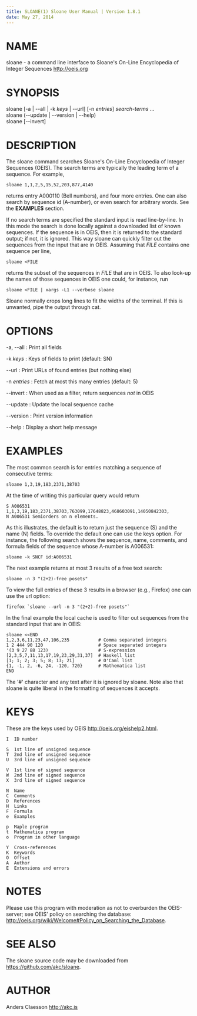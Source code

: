 ```yaml
---
title: SLOANE(1) Sloane User Manual | Version 1.8.1
date: May 27, 2014
---
```


# NAME

sloane - a command line interface to Sloane's
On-Line Encyclopedia of Integer Sequences <http://oeis.org>

# SYNOPSIS

sloane [-a | --all | -k *keys* | --url] [-n *entries*] *search-terms* ...  
sloane (--update | --version | --help)  
sloane [--invert]

# DESCRIPTION

The sloane command searches Sloane's On-Line Encyclopedia of Integer
Sequences (OEIS). The search terms are typically the leading term of a
sequence. For example,

    sloane 1,1,2,5,15,52,203,877,4140

returns entry A000110 (Bell numbers), and four more entries. One can
also search by sequence id (A-number), or even search for arbitrary
words. See the **EXAMPLES** section.

If no search terms are specified the standard input is read
line-by-line. In this mode the search is done locally against a
downloaded list of known sequences. If the sequence is in OEIS, then
it is returned to the standard output; if not, it is ignored. This way
sloane can quickly filter out the sequences from the input that are in
OEIS. Assuming that *FILE* contains one sequence per line,

    sloane <FILE

returns the subset of the sequences in *FILE* that are in OEIS. To
also look-up the names of those sequences in OEIS one could, for
instance, run

    sloane <FILE | xargs -L1 --verbose sloane

Sloane normally crops long lines to fit the widths of the terminal. If
this is unwanted, pipe the output through cat.

# OPTIONS

-a, --all
:   Print all fields

-k *keys*
:   Keys of fields to print (default: SN)

--url
:   Print URLs of found entries (but nothing else)

-n *entries*
:   Fetch at most this many entries (default: 5)

--invert
:   When used as a filter, return sequences *not* in OEIS

--update
:   Update the local sequence cache

--version
:   Print version information

--help
:   Display a short help message

# EXAMPLES

The most common search is for entries matching a sequence of consecutive terms:

    sloane 1,3,19,183,2371,38703

At the time of writing this particular query would return

    S A006531 1,1,3,19,183,2371,38703,763099,17648823,468603091,14050842303,
    N A006531 Semiorders on n elements.

As this illustrates, the default is to return just the sequence (S) and
the name (N) fields. To override the default one can use the keys
option. For instance, the following search shows the sequence, name,
comments, and formula fields of the sequence whose A-number is A006531:

    sloane -k SNCF id:A006531

The next example returns at most 3 results of a free text search:

    sloane -n 3 "(2+2)-free posets"

To view the full entries of these 3 results in a browser (e.g., Firefox)
one can use the url option:

    firefox `sloane --url -n 3 "(2+2)-free posets"`

In the final example the local cache is used to filter out sequences
from the standard input that are in OEIS:

    sloane <<END
    1,2,3,6,11,23,47,106,235           # Comma separated integers
    1 2 444 90 120                     # Space separated integers
    '(3 9 27 88 123)                   # S-expression
    [2,3,5,7,11,13,17,19,23,29,31,37]  # Haskell list
    [1; 1; 2; 3; 5; 8; 13; 21]         # O'Caml list
    {1, -1, 2, -6, 24, -120, 720}      # Mathematica list
    END

The '#' character and any text after it is ignored by sloane. Note also
that sloane is quite liberal in the formatting of sequences it accepts.

# KEYS

These are the keys used by OEIS <http://oeis.org/eishelp2.html>.

    I  ID number

    S  1st line of unsigned sequence
    T  2nd line of unsigned sequence
    U  3rd line of unsigned sequence

    V  1st line of signed sequence
    W  2nd line of signed sequence
    X  3rd line of signed sequence

    N  Name
    C  Comments
    D  References
    H  Links
    F  Formula
    e  Examples

    p  Maple program
    t  Mathematica program
    o  Program in other language

    Y  Cross-references
    K  Keywords
    O  Offset
    A  Author
    E  Extensions and errors

# NOTES

Please use this program with moderation as not to overburden the
OEIS-server; see OEIS' policy on searching the database:
<http://oeis.org/wiki/Welcome#Policy_on_Searching_the_Database>.

# SEE ALSO

The sloane source code may be downloaded from
<https://github.com/akc/sloane>.

# AUTHOR

Anders Claesson <http://akc.is>
